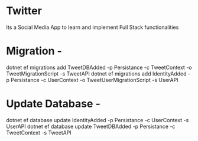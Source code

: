 # Twitter
Its a Social Media App to learn and implement Full Stack functionalities

# Migration - 
dotnet ef migrations add TweetDBAdded -p Persistance -c TweetContext -o TweetMigrationScript -s TweetAPI
dotnet ef migrations add IdentityAdded -p Persistance -c UserContext -o TweetUserMigrationScript -s UserAPI 

# Update Database - 
dotnet ef database update IdentityAdded -p Persistance -c UserContext -s UserAPI
dotnet ef database update TweetDBAdded -p Persistance -c TweetContext -s TweetAPI

